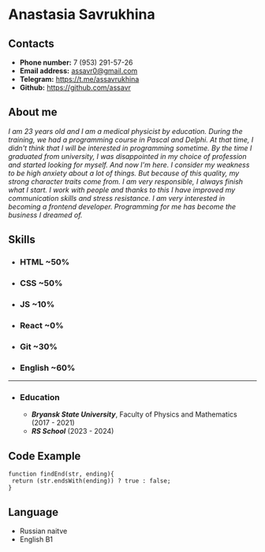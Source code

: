 # Anastasia Savrukhina
## **Contacts** 
* **Phone number:** 7 (953) 291-57-26  
* **Email address:** assavr0@gmail.com 
* **Telegram:** https://t.me/assavrukhina
* **Github:** https://github.com/assavr

## **About me**
*I am 23 years old and I am a medical physicist by education. During the training, we had a programming course in Pascal and Delphi. At that time, I didn't think that I will be interested in programming sometime. By the time I graduated from university, I was disappointed in my choice of profession and started looking for myself. And now I'm here. I consider my weakness to be high anxiety about a lot of things. But because of this quality, my strong character traits come from. I am very responsible, I always finish what I start. I work with people and thanks to this I have improved my communication skills and stress resistance. I am very interested in becoming a frontend developer. Programming for me has become the business I dreamed of.*

## **Skills**
* ### **HTML** ~50%
* ### **CSS** ~50%
* ### **JS** ~10%
* ### **React** ~0%
* ### **Git** ~30%
* ### **English** ~60%
***
* ### **Education**
    * ***Bryansk State University***, Faculty of Physics and Mathematics (2017 - 2021)
    * ***RS School*** (2023 - 2024)

## **Code Example**
``` 
function findEnd(str, ending){
 return (str.endsWith(ending)) ? true : false;
}
```


## **Language**
* Russian naitve
* English B1




